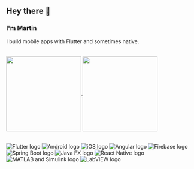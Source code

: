 <!--
**martintrollip/martintrollip** is a ✨ _special_ ✨ repository because its `README.md` (this file) appears on your GitHub profile.

Here are some ideas to get you started:

- 🔭 I’m currently working on ...
- 🌱 I’m currently learning ...
- 👯 I’m looking to collaborate on ...
- 🤔 I’m looking for help with ...
- 💬 Ask me about ...
- 📫 How to reach me: ...
- 😄 Pronouns: ...
- ⚡ Fun fact: ...
-->

<style>
  .icon-hover {
    transition: transform 0.3s ease;
    cursor: pointer;
  }
  .icon-hover:hover {
    transform: scale(1.2);
  }
</style>
## Hey there 👋
### I'm Martin

I build mobile apps with Flutter and sometimes native.


<div style="margin-top: 32px;">
    <a href="https://github.com/martintrollip">
        <img height=200 align="center" src="https://github-readme-stats.vercel.app/api?username=martintrollip&show_icons=true&count_private=true&theme=dark&rank_icon=github&hide_border=true" />
    </a>
    <a href="https://github.com/martintrollip">
        <img height=200 align="center" src="https://github-readme-stats.vercel.app/api/top-langs/?username=martintrollip&layout=compact&hide_border=true&theme=dark&langs_count=5&hide=jupyter%20notebook,tex,css,php,objective-c" />
    </a>
    <div style="margin-top: 32px; height:32px">
        <!-- source: https://devicon.dev/ -->
        <img class="icon-hover" src="https://cdn.jsdelivr.net/gh/devicons/devicon@latest/icons/flutter/flutter-original.svg" alt="Flutter logo" title="Flutter" /> <!-- Flutter -->
        <img class="icon-hover" src="https://cdn.jsdelivr.net/gh/devicons/devicon@latest/icons/android/android-original.svg" alt="Android logo" title="Android" /> <!-- Android -->
        <img class="icon-hover" src="https://cdn.jsdelivr.net/gh/devicons/devicon@latest/icons/swift/swift-original.svg" alt="iOS logo" title="iOS" /> <!-- iOS -->
        <img class="icon-hover" src="https://cdn.jsdelivr.net/gh/devicons/devicon@latest/icons/angular/angular-original.svg" alt="Angular logo" title="Angular" /> <!-- Angular -->
        <img class="icon-hover" src="https://cdn.jsdelivr.net/gh/devicons/devicon@latest/icons/firebase/firebase-original.svg" alt="Firebase logo" title="Firebase" /> <!-- Firebase -->
        <img class="icon-hover" src="https://cdn.jsdelivr.net/gh/devicons/devicon@latest/icons/spring/spring-original.svg" alt="Spring Boot logo" title="Spring Boot" /> <!-- Spring Boot -->
        <img class="icon-hover" src="https://cdn.jsdelivr.net/gh/devicons/devicon@latest/icons/java/java-original.svg" alt="Java FX logo" title="Java FX and Swing" /> <!-- Java FX -->
        <img class="icon-hover" src="https://cdn.jsdelivr.net/gh/devicons/devicon@latest/icons/react/react-original.svg" alt="React Native logo" title="React Native" /> <!-- React Native -->
        <img class="icon-hover" src="https://cdn.jsdelivr.net/gh/devicons/devicon@latest/icons/matlab/matlab-original.svg" alt="MATLAB and Simulink logo" title="MATLAB and Simulink" /> <!-- MATLAB and Simulink -->
        <img class="icon-hover" src="https://cdn.jsdelivr.net/gh/devicons/devicon@latest/icons/labview/labview-original.svg" alt="LabVIEW logo" title="LabVIEW" /> <!-- LabVIEW -->
    </div>
  </div>